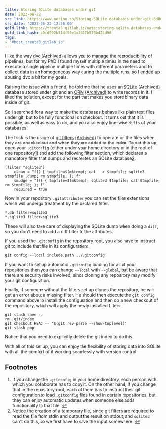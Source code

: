 ```yaml
---
title: Storing SQLite databases under git
date: 2023-06-22
src_link: https://www.notion.so/Storing-SQLite-databases-under-git-8d06f583ff9248caa0b5cc97ef0e7280
src_date: '2023-06-22 12:56:00'
gold_link: https://trenta3.gitlab.io/note:storing-sqlite-databases-under-git/
gold_link_hash: a0fd592b314f55e1a3407b578b424d56
tags:
- '#host_trenta3_gitlab_io'
---
```


I like the way [dvc](https://github.com/iterative/dvc) [(Archived)](https://web.archive.org/web/20220729/https://github.com/iterative/dvc) allows you to manage the reproducibility of pipelines, but for my PhD I found myself multiple times in the need to execute a single pipeline multiple times with different parameters and to collect data in an homogeneous way during the multiple runs, so I ended up abusing dvc a bit for my goals.


Raising the issue with a friend, he told me that he uses an [SQLite](https://www.sqlite.org/index.html) [(Archived)](https://web.archive.org/web/20220729/https://www.sqlite.org/index.html) database stored under git and an [ORM](https://it.wikipedia.org/wiki/Object-relational_mapping) [(Archived)](https://web.archive.org/web/20220729/https://it.wikipedia.org/wiki/Object-relational_mapping) to write records in it.
I liked the solution, except for the part that makes you store binary data inside of git.


So I searched for a way to make the databases behave like plain text files under git, but to be fully functional on checkout.
It turns out that it is possible, as well as easy to do, and you also enjoy line-wise `diff`s of your databases!


The trick is the usage of [git filters](https://git-scm.com/book/en/v2/Customizing-Git-Git-Attributes) [(Archived)](https://web.archive.org/web/20220729/https://git-scm.com/book/en/v2/Customizing-Git-Git-Attributes) to operate on the files when they are checked out and when they are added to the index.
To set this up, open your `.gitconfig` (either under your home directory or in the root of one repository[1](#user-content-fn-note-repo-root)) and add the following filter section, which declares a mandatory filter that dumps and recreates an SQLite database[2](#user-content-fn-note-temp-file).



```
[filter "sqlite3"]
    clean = "f() { tmpfile=$(mktemp); cat - > $tmpfile; sqlite3 $tmpfile .dump; rm $tmpfile; }; f"
    smudge = "f() { tmpfile=$(mktemp); sqlite3 $tmpfile; cat $tmpfile; rm $tmpfile; }; f"
    required = true

```

Now in your repository `.gitattributes` you can set the files extensions which will undergo treatment by the declared filter.



```
*.db filter=sqlite3
*.sqlite3 filter=sqlite3

```

These will also take care of displaying the SQLite dump when doing a `diff`, so you don't need to add a diff filter to the attributes.


If you used the `.gitconfig` in the repository root, you also have to instruct git to include that file in its configuration:



```
git config --local include.path ../.gitconfig

```

If you want to set up automatic `.gitconfig` loading for all of your repositories then you can change `--local` with `--global`, but be aware that there are security risks involved, since cloning any repository may modify your git configuration.


Finally, if someone without the filters set up clones the repository, he will get an error about a missing filter. He should then execute the `git config` command above to install the configuration and then do a new checkout of the repository, which will apply the newly installed filters.



```
git stash save -u
rm .git/index
git checkout HEAD -- "$(git rev-parse --show-toplevel)"
git stash pop

```

Notice that you need to explicitly delete the git index to do this.


With all of this set up, you can enjoy the flexibility of storing data into SQLite with all the comfort of it working seamlessly with version control.


Footnotes
---------


1. If you change the `.gitconfig` in your home directory, each person with which you collaborate has to copy it. On the other hand, if you change that in the repository root, each of them has to instruct their git configuration to load `.gitconfig` files found in certain repositories, but they can enjoy automatic updates when someone else adds functionality to that file. [↩](#user-content-fnref-note-repo-root)
2. Notice the creation of a temporary file, since git filters are required to read the file from stdin and output the result on stdout, and `sqlite3` can't do this, so we first have to save the input somewhere. [↩](#user-content-fnref-note-temp-file)